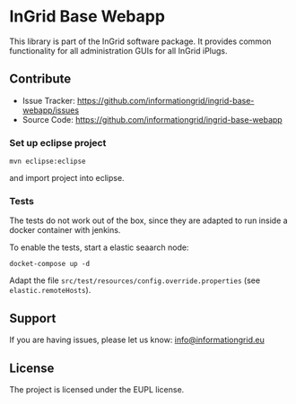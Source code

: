 InGrid Base Webapp
=========

This library is part of the InGrid software package. It provides common functionality for all administration GUIs for all InGrid iPlugs.


Contribute
----------

- Issue Tracker: https://github.com/informationgrid/ingrid-base-webapp/issues
- Source Code: https://github.com/informationgrid/ingrid-base-webapp
 
### Set up eclipse project

```
mvn eclipse:eclipse
```

and import project into eclipse.

### Tests

The tests do not work out of the box, since they are adapted
to run inside a docker container with jenkins.

To enable the tests, start a elastic seaarch node:

```docket-compose up -d```

Adapt the file `src/test/resources/config.override.properties` (see `elastic.remoteHosts`).

Support
-------

If you are having issues, please let us know: info@informationgrid.eu

License
-------

The project is licensed under the EUPL license.

